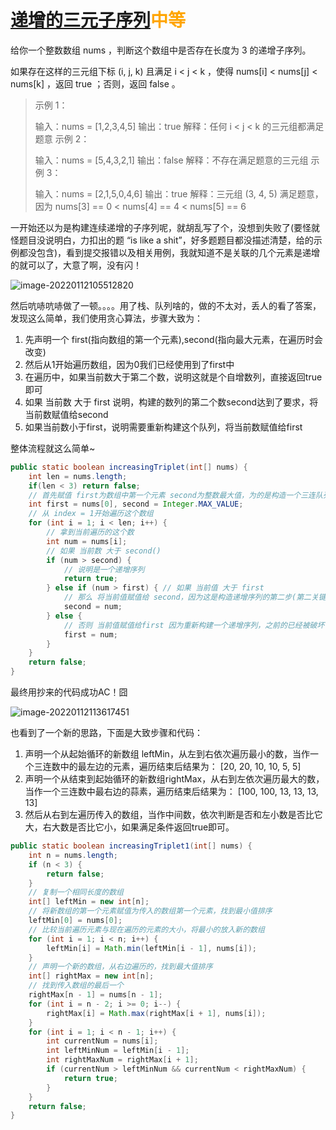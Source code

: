 # [递增的三元子序列](https://leetcode-cn.com/problems/increasing-triplet-subsequence/)<font color=orange>中等</font>

给你一个整数数组 nums ，判断这个数组中是否存在长度为 3 的递增子序列。

如果存在这样的三元组下标 (i, j, k) 且满足 i < j < k ，使得 nums[i] < nums[j] < nums[k] ，返回 true ；否则，返回 false 。

> 示例 1：
>
> 输入：nums = [1,2,3,4,5]
> 输出：true
> 解释：任何 i < j < k 的三元组都满足题意
> 示例 2：
>
> 输入：nums = [5,4,3,2,1]
> 输出：false
> 解释：不存在满足题意的三元组
> 示例 3：
>
> 输入：nums = [2,1,5,0,4,6]
> 输出：true
> 解释：三元组 (3, 4, 5) 满足题意，因为 nums[3] == 0 < nums[4] == 4 < nums[5] == 6

一开始还以为是构建连续递增的子序列呢，就胡乱写了个，没想到失败了(要怪就怪题目没说明白，力扣出的题 “is like a shit”，好多题题目都没描述清楚，给的示例都没包含)，看到提交报错以及相关用例，我就知道不是关联的几个元素是递增的就可以了，大意了啊，没有闪！

![image-20220112105512820](http://image.tinx.top/image-20220112105512820.png)

然后吭哧吭哧做了一顿。。。。用了栈、队列啥的，做的不太对，丢人的看了答案，发现这么简单，我们使用贪心算法，步骤大致为：

1.  先声明一个 first(指向数组的第一个元素),second(指向最大元素，在遍历时会改变)
2. 然后从1开始遍历数组，因为0我们已经使用到了first中
3. 在遍历中，如果当前数大于第二个数，说明这就是个自增数列，直接返回true即可
4. 如果 当前数 大于 first 说明，构建的数列的第二个数second达到了要求，将当前数赋值给second
5. 如果当前数小于first，说明需要重新构建这个队列，将当前数赋值给first

整体流程就这么简单~

```java
public static boolean increasingTriplet(int[] nums) {
    int len = nums.length;
    if(len < 3) return false;
    // 首先赋值 first为数组中第一个元素 second为整数最大值，为的是构造一个三连队列
    int first = nums[0], second = Integer.MAX_VALUE;
    // 从 index = 1开始遍历这个数组
    for (int i = 1; i < len; i++) {
        // 拿到当前遍历的这个数
        int num = nums[i];
        // 如果 当前数 大于 second()
        if (num > second) {
            // 说明是一个递增序列
            return true;
        } else if (num > first) { // 如果 当前值 大于 first
            // 那么 将当前值赋值给 second，因为这是构造递增序列的第二步(第二关键值)
            second = num;
        } else {
            // 否则 当前值赋值给first 因为重新构建一个递增序列，之前的已经被破坏(遇到了一个比起始值还小的数字)
            first = num;
        }
    }
    return false;
}
```

最终用抄来的代码成功AC！囧

![image-20220112113617451](http://image.tinx.top/image-20220112113617451.png)

也看到了一个新的思路，下面是大致步骤和代码：

1. 声明一个从起始循环的新数组 leftMin，从左到右依次遍历最小的数，当作一个三连数中的最左边的元素，遍历结束后结果为： [20, 20, 10, 10, 5, 5]
2. 声明一个从结束到起始循环的新数组rightMax，从右到左依次遍历最大的数，当作一个三连数中最右边的蒜素，遍历结束后结果为： [100, 100, 13, 13, 13, 13]
3. 然后从右到左遍历传入的数组，当作中间数，依次判断是否和左小数是否比它大，右大数是否比它小，如果满足条件返回true即可。

```java
public static boolean increasingTriplet1(int[] nums) {
    int n = nums.length;
    if (n < 3) {
        return false;
    }
    // 复制一个相同长度的数组
    int[] leftMin = new int[n];
    // 将新数组的第一个元素赋值为传入的数组第一个元素，找到最小值排序
    leftMin[0] = nums[0];
    // 比较当前遍历元素与现在遍历的元素的大小，将最小的放入新的数组
    for (int i = 1; i < n; i++) {
        leftMin[i] = Math.min(leftMin[i - 1], nums[i]);
    }
    // 声明一个新的数组，从右边遍历的，找到最大值排序
    int[] rightMax = new int[n];
    // 找到传入数组的最后一个
    rightMax[n - 1] = nums[n - 1];
    for (int i = n - 2; i >= 0; i--) {
        rightMax[i] = Math.max(rightMax[i + 1], nums[i]);
    }
    for (int i = 1; i < n - 1; i++) {
        int currentNum = nums[i];
        int leftMinNum = leftMin[i - 1];
        int rightMaxNum = rightMax[i + 1];
        if (currentNum > leftMinNum && currentNum < rightMaxNum) {
            return true;
        }
    }
    return false;
}
```

